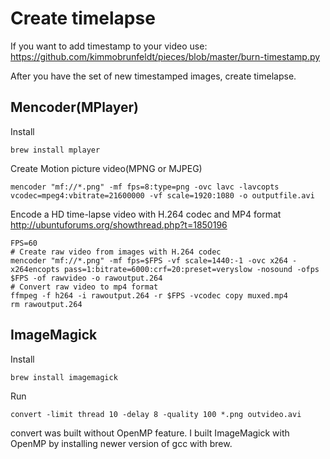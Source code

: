Create timelapse
================

If you want to add timestamp to your video use: https://github.com/kimmobrunfeldt/pieces/blob/master/burn-timestamp.py

After you have the set of new timestamped images, create timelapse.

Mencoder(MPlayer)
-----------------

Install

    brew install mplayer

Create Motion picture video(MPNG or MJPEG)

    mencoder "mf://*.png" -mf fps=8:type=png -ovc lavc -lavcopts vcodec=mpeg4:vbitrate=21600000 -vf scale=1920:1080 -o outputfile.avi

Encode a HD time-lapse video with H.264 codec and MP4 format
http://ubuntuforums.org/showthread.php?t=1850196

    FPS=60
    # Create raw video from images with H.264 codec
    mencoder "mf://*.png" -mf fps=$FPS -vf scale=1440:-1 -ovc x264 -x264encopts pass=1:bitrate=6000:crf=20:preset=veryslow -nosound -ofps $FPS -of rawvideo -o rawoutput.264
    # Convert raw video to mp4 format
    ffmpeg -f h264 -i rawoutput.264 -r $FPS -vcodec copy muxed.mp4
    rm rawoutput.264

ImageMagick
-----------

Install

    brew install imagemagick

Run

    convert -limit thread 10 -delay 8 -quality 100 *.png outvideo.avi

convert was built without OpenMP feature. I built ImageMagick with OpenMP by installing newer version of gcc with brew.
